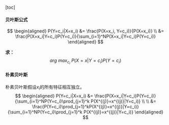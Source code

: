 [toc]



#### 贝叶斯公式

$$
\begin{aligned}
P(Y=c_i|X=x_i) &= \frac{P(X=x_i, Y=c_i)}{P(X=x_i)}	\\
&= \frac{P(X=x_i|Y=c_i)P(Y=c_i)}{\sum_{i=1}^NP(X=x_i|Y=c_i)P(Y=c_i)}
\end{aligned}
$$

**求：**
$$
arg \ max_{c_i} \ P(X=x|Y=c_i) P(Y=c_i)
$$

#### 朴素贝叶斯

朴素贝叶斯假设$x_i$的所有特征相互独立。
$$
\begin{aligned}
P(Y=c_i|X=x_i) 
&= \frac{P(X=x_i|Y=c_i)P(Y=c_i)}{\sum_{i=1}^NP(Y=c_i)\prod_{j=1}^k P(X^{(j)}=x^{(j)}|Y=c_i)} \\ \\
&= \frac{P(Y=c_i)\prod_{j=1}^kP(X^{(j)}=x^{(j)}|Y=c_i)}{\sum_{i=1}^NP(Y=c_i)\prod_{j=1}^k P(X^{(j)}=x^{(j)}|Y=c_i)}
\end{aligned}
$$



